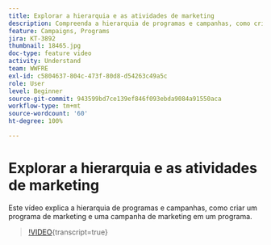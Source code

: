 ```yaml
---
title: Explorar a hierarquia e as atividades de marketing
description: Compreenda a hierarquia de programas e campanhas, como criar um programa de marketing e uma campanha de marketing em um programa.
feature: Campaigns, Programs
jira: KT-3892
thumbnail: 18465.jpg
doc-type: feature video
activity: Understand
team: WWFRE
exl-id: c5804637-804c-473f-80d8-d54263c49a5c
role: User
level: Beginner
source-git-commit: 943599bd7ce139ef846f093ebda9084a91550aca
workflow-type: tm+mt
source-wordcount: '60'
ht-degree: 100%

---
```


# Explorar a hierarquia e as atividades de marketing

Este vídeo explica a hierarquia de programas e campanhas, como criar um programa de marketing e uma campanha de marketing em um programa.

>[!VIDEO](https://video.tv.adobe.com/v/38391?learn=on&captions=por_br){transcript=true}

